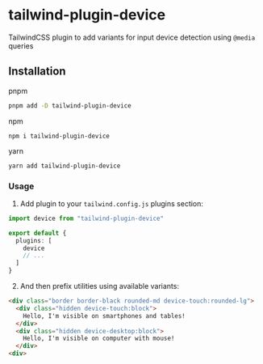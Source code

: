 # tailwind-plugin-device

TailwindCSS plugin to add variants for input device detection using `@media` queries

## Installation

pnpm

```sh
pnpm add -D tailwind-plugin-device
```

npm

```
npm i tailwind-plugin-device
```

yarn

```
yarn add tailwind-plugin-device
```

### Usage

1. Add plugin to your `tailwind.config.js` plugins section:

```ts
import device from "tailwind-plugin-device"

export default {
  plugins: [
    device
    // ...
  ]
}
```

2. And then prefix utilities using available variants:

```html
<div class="border border-black rounded-md device-touch:rounded-lg">
  <div class="hidden device-touch:block">
    Hello, I'm visible on smartphones and tables!
  </div>
  <div class="hidden device-desktop:block">
    Hello, I'm visible on computer with mouse!
  </div>
<div>
```
